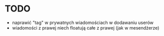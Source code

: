# TODO

- naprawić "tag" w prywatnych wiadomościach w dodawaniu userów
- wiadomości z prawej niech floatują całe z prawej (jak w mesendżerze)
